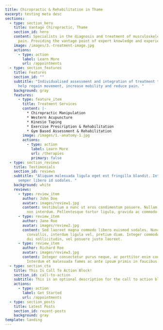 ```yaml
---
title: Chiropractic & Rehabilitation in Thame
excerpt: testing meta desc
sections:
  - type: section_hero
    title: Vantage Chiropractic, Thame
    section_id: hero
    content: Specialists in the diagnosis and treatment of musculoskeletal injury or
      pain. Providing the vantage point of expert knowledge and experience.
    image: /images/3.-treatment-image.jpg
    actions:
      - type: action
        label: Learn More
        url: /appointments
  - type: section_features
    title: Features
    section_id: ""
    subtitle: "Individualised assessment and integration of treatment techniques to
      help regain movement, increase mobility and reduce pain. "
    background: gray
    features:
      - type: feature_item
        title: Treatment Services
        content: |-
          * Chiropractic Manipulation
          * Western Acupuncture
          * Kinesio Taping
          * Exercise Prescription & Rehabilitation
          * Gym Based Assessment & Rehabilitation
        image: /images/1.-anatomy-1.jpg
        actions:
          - type: action
            label: Learn More
            url: /therapies
            primary: false
  - type: section_reviews
    title: Testimonials
    section_id: reviews
    subtitle: "Aliquam malesuada ligula eget est fringilla blandit. Integer finibus
      semper libero id sodales. "
    background: white
    reviews:
      - type: review_item
        author: John Doe
        avatar: images/review1.jpg
        content: Vestibulum a nunc ut eros condimentum posuere. Nullam dapibus quis nunc
          non interdum. Pellentesque tortor ligula, gravida ac commodo eu.
      - type: review_item
        author: Jane Roe
        avatar: images/review2.jpg
        content: Sed laoreet magna commodo libero euismod sodales. Nunc ac libero
          convallis, interdum ligula vel, pretium diam. Integer commodo sem at
          dui sollicitudin, vel posuere justo laoreet.
      - type: review_item
        author: Richard Roe
        avatar: images/review3.jpg
        content: Integer consectetur purus neque, ac porttitor enim convallis vitae.
          Interdum et malesuada fames ac ante ipsum primis in faucibus.
  - type: section_cta
    title: This Is Call To Action Block!
    section_id: call-to-action
    subtitle: This is an optional description for the call to action block.
    actions:
      - type: action
        label: Get Started
        url: /appointments
  - type: section_posts
    title: Latest Posts
    section_id: recent-posts
    background: gray
template: landing
---
```

